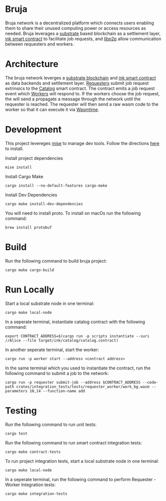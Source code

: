 # Bruja

Bruja network is a decentralized platform which connects users enabling them to share their unused computing power or access resources as needed. Bruja leverages a [substrate](https://substrate.io/) based blockchain as a settlement layer, [ink smart contract](https://use.ink/) to facilitate job requests, and [libp2p](https://docs.rs/libp2p/0.54.1/libp2p/) allow communication between requesters and workers.

# Architecture

The bruja network leverges a [substrate blockchain](crates/node/README.md) and [ink smart contract](crates/catalog/src/lib.rs) as data backends and settlement layer. [Requesters](crates/requester/src/main.rs) submit job request extrinsics to the [Catalog](crates/catalog/src/lib.rs) smart contract. The contract emits a job request event which [Workers](crates/worker/src/main.rs) will respond to. If the workers choose the job request, the will send a propagate a message through the network until the requester is reached. The requester will then send a raw wasm code to the worker so that it can execute it via [Wasmtime](https://docs.rs/wasmtime/26.0.0/wasmtime/).  


# Development
This project levereges [mise](https://mise.jdx.dev/) to manage dev tools. Follow the directions [here](https://mise.jdx.dev/getting-started.html#quickstart) to install.

Install project dependencies
```
mise install
```

Install Cargo Make
```
cargo install --no-default-features cargo-make
```

Install Dev Dependencies
```
cargo make install-dev-dependencies
```

You will need to install proto. To install on macOs run the following command:

```
brew install protobuf
```

# Build
Run the following command to build bruja project:

```
cargo make cargo-build
```

# Run Locally
Start a local substrate node in one terminal:

```
cargo make local-node
```

In a seperate terminal, instantiate catalog contract with the following command:

```
export CONTRACT_ADDRESS=$(cargo run -p scripts instantiate --suri //Alice --file target/ink/catalog/catalog.contract)
```

In another seperate terminal, start the worker:

```
cargo run -p worker start --address <contract address>
```

In the same terminal which you used to instantiate the contract, run the following command to submit a job to the network:

```
cargo run -p requester submit-job --address $CONTRACT_ADDRESS --code-path crates/integration_tests/tests/requester_worker/work_bg.wasm --parameters 10,14 --function-name add
```

# Testing

Run the following command to run unit tests:

```
cargo test
```

Run the following command to run smart contract integration tests:

```
cargo make contract-tests
```


To run project integration tests, start a local substrate node in one terminal:

```
cargo make local-node
```

In a seperate terminal, run the following command to perform Requester - Worker Integration tests:

```
cargo make integration-tests
```
